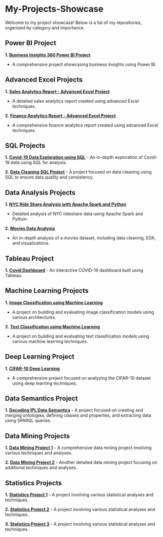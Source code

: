 # My-Projects-Showcase
Welcome to my project showcase! Below is a list of my repositories, organized by category and importance.

## Power BI Project
**1. [Business Insights 360 Power BI Project](https://github.com/VidhyaaShree15/Business-Insights-360-Power-BI-Project)**
   - A comprehensive project showcasing business insights using Power BI.
     
## Advanced Excel Projects
**1. [Sales Analytics Report - Advanced Excel Project](https://github.com/VidhyaaShree15/Sales-Analytics-Report---Advanced-Excel-Project)**
   - A detailed sales analytics report created using advanced Excel techniques.
     
**2. [Finance Analytics Report - Advanced Excel Project](https://github.com/VidhyaaShree15/Finance-Analytics-Report-Advance-Excel-Project)**
   - A comprehensive finance analytics report created using advanced Excel techniques.

## SQL Projects
**1. [Covid-19 Data Exploration using SQL](https://github.com/VidhyaaShree15/Covid19-Data-Exploration-using-SQL)**
    - An in-depth exploration of Covid-19 data using SQL for analysis.
    
**2. [Data Cleaning SQL Project](https://github.com/VidhyaaShree15/Data-Cleaning-SQL-Project)**
    - A project focused on data cleaning using SQL to ensure data quality and consistency.

## Data Analysis Projects
 **1. [NYC Ride Share Analysis with Apache Spark and Python](https://github.com/VidhyaaShree15/NYC-Ride-Share-Analysis-with-Apache-Spark-and-Python)**
   - Detailed analysis of NYC rideshare data using Apache Spark and Python.

 **2. [Movies Data Analysis](https://github.com/VidhyaaShree15/Movies-Data-Analysis)**
   - An in-depth analysis of a movies dataset, including data cleaning, EDA, and visualizations.

## Tableau Project
**1. [Covid Dashboard](https://github.com/VidhyaaShree15/Covid-Dashboard-with-Tableau)**
    - An interactive COVID-19 dashboard built using Tableau.

## Machine Learning Projects
**1. [Image Classification using Machine Learning](https://github.com/VidhyaaShree15/Image-Classification-using-Machine-Learning)**
   - A project on building and evaluating image classification models using various architectures.

**2. [Text Classification using Machine Learning](https://github.com/VidhyaaShree15/Text-Classification-using-Machine-Learning)**
   - A project on building and evaluating text classification models using various machine learning techniques.

## Deep Learning Project
**1. [CIFAR-10 Deep Learning](https://github.com/VidhyaaShree15/CIFAR-10-Deep-Learning)**
   - A comprehensive project focused on analyzing the CIFAR-10 dataset using deep learning techniques.

## Data Semantics Project
**1. [Decoding IPL Data Semantics](https://github.com/VidhyaaShree15/Decoding-IPL-Data-Semantics)**
    - A project focused on creating and merging ontologies, defining classes and properties, and extracting data using SPARQL queries.

## Data Mining Projects
**1. [Data Mining Project 1](https://github.com/VidhyaaShree15/Data-Mining-Project-1)**
    - A comprehensive data mining project involving various techniques and analyses.

**2. [Data Mining Project 2](https://github.com/VidhyaaShree15/Data-Mining-Project-2)**
    - Another detailed data mining project focusing on additional techniques and analyses.

## Statistics Projects
**1. [Statistics Project 1](https://github.com/VidhyaaShree15/Statistics-Project-1)**
    - A project involving various statistical analyses and techniques.

**2. [Statistics Project 2](https://github.com/VidhyaaShree15/Statistics-Project-2)**
    - A project involving various statistical analyses and techniques.

**3. [Statistics Project 3](https://github.com/VidhyaaShree15/Statistics-Project-3)**
    - A project involving various statistical analyses and techniques.
